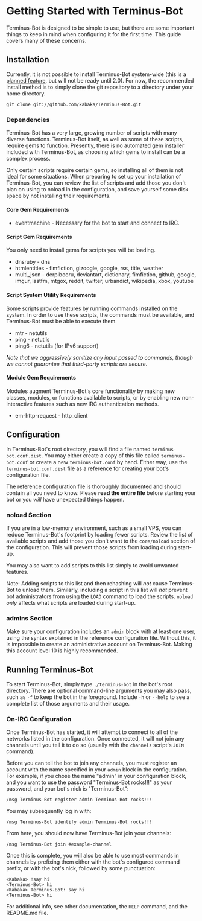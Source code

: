 # Getting Started with Terminus-Bot

Terminus-Bot is designed to be simple to use, but there are some important
things to keep in mind when configuring it for the first time. This guide
covers many of these concerns.

## Installation

Currently, it is not possible to install Terminus-Bot system-wide (this is a
[planned feature](https://github.com/kabaka/Terminus-Bot/issues/26), but will
not be ready until 2.0). For now, the recommended install method is to simply
clone the git repository to a directory under your home directory.

    git clone git://github.com/kabaka/Terminus-Bot.git

### Dependencies

Terminus-Bot has a very large, growing number of scripts with many diverse
functions. Terminus-Bot itself, as well as some of these scripts, require gems
to function. Presently, there is no automated gem installer included with
Terminus-Bot, as choosing which gems to install can be a complex process.

Only certain scripts require certain gems, so installing all of them is not
ideal for some situations. When preparing to set up your installation of
Terminus-Bot, you can review the list of scripts and add those you don't plan
on using to noload in the configuration, and save yourself some disk space by
not installing their requirements.

#### Core Gem Requirements

* eventmachine - Necessary for the bot to start and connect to IRC.

#### Script Gem Requirements

You only need to install gems for scripts you will be loading.

* dnsruby - dns
* htmlentities - fimfiction, gizoogle, google, rss, title, weather
* multi_json - derpibooru, deviantart, dictionary, fimfiction, github, google,
  imgur, lastfm, mtgox, reddit, twitter, urbandict, wikipedia, xbox, youtube

#### Script System Utility Requirements

Some scripts provide features by running commands installed on the system. In
order to use these scripts, the commands must be available, and Terminus-Bot
must be able to execute them.

* mtr - netutils
* ping - netutils
* ping6 - netutils (for IPv6 support)

*Note that we aggressively sanitize any input passed to commands, though we
cannot guarantee that third-party scripts are secure.*

#### Module Gem Requirements

Modules augment Terminus-Bot's core functionality by making new classes,
modules, or functions available to scripts, or by enabling new non-interactive
features such as new IRC authentication methods.

* em-http-request - http_client

## Configuration

In Terminus-Bot's root directory, you will find a file named
`terminus-bot.conf.dist`. You may either create a copy of this file called
`terminus-bot.conf` or create a new `terminus-bot.conf` by hand. Either way,
use the `terminus-bot.conf.dist` file as a reference for creating your bot's
configuration file.

The reference configuration file is thoroughly documented and should contain
all you need to know. Please **read the entire file** before starting your bot
or you *will* have unexpected things happen.

### noload Section

If you are in a low-memory environment, such as a small VPS, you can reduce
Terminus-Bot's footprint by loading fewer scripts. Review the list of available
scripts and add those you don't want to the `core/noload` section of the
configuration. This will prevent those scripts from loading during start-up.

You may also want to add scripts to this list simply to avoid unwanted
features.

Note: Adding scripts to this list and then rehashing will *not* cause
Terminus-Bot to unload them. Similarly, including a script in this list will
*not* prevent bot administrators from using the `LOAD` command to load the
scripts. `noload` *only* affects what scripts are loaded during start-up.

### admins Section

Make sure your configuration includes an `admin` block with at least one user,
using the syntax explained in the reference configuration file. Without this,
it is impossible to create an administrative account on Terminus-Bot. Making
this account level 10 is highly recommended.

## Running Terminus-Bot

To start Terminus-Bot, simply type `./terminus-bot` in the bot's root
directory. There are optional command-line arguments you may also pass, such
as `-f` to keep the bot in the foreground. Include `-h` or `--help` to see a
complete list of those arguments and their usage.

### On-IRC Configuration

Once Terminus-Bot has started, it will attempt to connect to all of the
networks listed in the configuration. Once connected, it will not join any
channels until you tell it to do so (usually with the `channels` script's
`JOIN` command).

Before you can tell the bot to join any channels, you must register an account
with the name specified in your `admin` block in the configuration. For
example, if you chose the name "admin" in your configuration block, and you
want to use the password "Terminus-Bot rocks!!!" as your password, and your
bot's nick is "Terminus-Bot":

    /msg Terminus-Bot register admin Terminus-Bot rocks!!!

You may subsequently log in with:

    /msg Terminus-Bot identify admin Terminus-Bot rocks!!!

From here, you should now have Terminus-Bot join your channels:

    /msg Terminus-Bot join #example-channel

Once this is complete, you will also be able to use most commands in channels
by prefixing them either with the bot's configured command prefix, or with the
bot's nick, followed by some punctuation:

    <Kabaka> !say hi
    <Terminus-Bot> hi
    <Kabaka> Terminus-Bot: say hi
    <Terminus-Bot> hi

For additional info, see other documentation, the `HELP` command, and the
README.md file.

